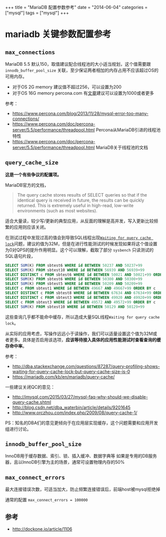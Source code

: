 +++
title = "MariaDB 配置参数参考"
date = "2014-06-04"
categories = ["mysql"]
tags = ["mysql"]
+++


# mariadb 关键参数配置参考

## `max_connections`
MariaDB 5.5 默认150，取值建议配合线程池的大小适当规划，这个值需要跟`innodb_buffer_pool_size` 关联，至少保证两者相加的内存占用不应该超过OS的可用内存。

* 对于OS 2G memory 建议值不超过256，可以设置为200
* 对于OS 16G memory percona.com 有[文章](https://www.percona.com/blog/2013/11/28/mysql-error-too-many-connections/)建议可以设置为1000或者更多

参考：

* https://www.percona.com/blog/2013/11/28/mysql-error-too-many-connections/
* https://www.percona.com/doc/percona-server/5.5/performance/threadpool.html  Percona从MariaDB引进的线程池特性  
* https://www.percona.com/doc/percona-server/5.5/performance/threadpool.html  MariaDB关于线程池的文档


## `query_cache_size`

**这是一个有些争议的配置项。**

MariaDB官方的文档，
>The query cache stores results of SELECT queries so that if the identical query is received in future, the results can be quickly returned.
>This is extremely useful in high-read, low-write environments (such as most websites).

适合大量读，较少写/更新的典型应用，从反面的理解是高并发，写入更新比较频繁的应用则应该关闭。

在测试过程中发现过高的值会到导致SQL线程出现[`Waiting for query cache lock`](http://dba.stackexchange.com/questions/87287/query-profiling-shows-waiting-for-query-cache-lock-but-query-cache-size-is-0)问题，建议的值为32M，但是在进行性能测试的时候发现如果将这个值设置为0对QPS的提升作用明显。这个可以理解，截取了部分 `sysbench` 只读测试的SQL语句片段，

```sql
SELECT SUM(K) FROM sbtest6 WHERE id BETWEEN 50237 AND 50237+99
SELECT SUM(K) FROM sbtest10 WHERE id BETWEEN 56939 AND 56939+99
SELECT DISTINCT c FROM sbtest6 WHERE id BETWEEN 50021 AND 50021+99 ORDER BY c
SELECT SUM(K) FROM sbtest6 WHERE id BETWEEN 50300 AND 50300+99
SELECT SUM(K) FROM sbtest5 WHERE id BETWEEN 50209 AND 50209+99
SELECT c FROM sbtest1 WHERE id BETWEEN 49667 AND 49667+99 ORDER BY c
SELECT DISTINCT c FROM sbtest8 WHERE id BETWEEN 67634 AND 67634+99 ORDER BY c
SELECT DISTINCT c FROM sbtest3 WHERE id BETWEEN 49920 AND 49920+99 ORDER BY c
SELECT c FROM sbtest3 WHERE id BETWEEN 49572 AND 49572+99 ORDER BY c
SELECT SUM(K) FROM sbtest10 WHERE id BETWEEN 50129 AND 50129+99
```

这些查询几乎都不能命中缓存，所以造成大量SQL线程`Waiting for query cache lock`。

从实际的应用考虑，写操作远远小于读操作，我们可以适量设置这个值为32M或者更多。具体是否启用该选项，**应该等待接入具体的应用性能测试时查看查询的缓存命中率**。

参考：

* http://dba.stackexchange.com/questions/87287/query-profiling-shows-waiting-for-query-cache-lock-but-query-cache-size-is-0
* https://mariadb.com/kb/en/mariadb/query-cache/

一些建议关闭QC的意见：

* http://imysql.com/2015/03/27/mysql-faq-why-should-we-disable-query-cache.shtml
* http://blog.csdn.net/dba_waterbin/article/details/9201645
* http://www.orczhou.com/index.php/2009/08/query-cache-1/

PS：知名的DBA们的意见更倾向于在应用层实现缓存，这个问题需要和应用开发组进行讨论。

## `innodb_buffer_pool_size`

InnoDB用于缓存数据、索引、锁、插入缓冲、数据字典等
如果是专用的DB服务器，且以InnoDB引擎为主的场景，通常可设置物理内存的50%



## `max_connect_errors` 

最大连接错误次数，可适当加大，防止频繁连接错误后，前端host被mysql拒绝掉

通常的配置 `max_connect_errors = 100000`



## 参考

* http://dockone.io/article/1106

